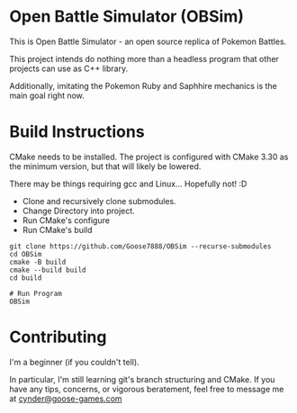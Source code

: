 # Open Battle Simulator (OBSim)

This is Open Battle Simulator - an open source replica of Pokemon Battles.

This project intends do nothing more than a headless program that 
other projects can use as C++ library.

Additionally, imitating the Pokemon Ruby and Saphhire mechanics
is the main goal right now.

# Build Instructions

CMake needs to be installed. The project is configured
with CMake 3.30 as the minimum version, but that will likely
be lowered.

There may be things requiring gcc and Linux... Hopefully not! :D

- Clone and recursively clone submodules.
- Change Directory into project.
- Run CMake's configure
- Run CMake's build

```
git clone https://github.com/Goose7888/OBSim --recurse-submodules
cd OBSim
cmake -B build
cmake --build build
cd build

# Run Program
OBSim
```
# Contributing

I'm a beginner (if you couldn't tell).

In particular, I'm still learning git's branch structuring and CMake.
If you have any tips, concerns, or vigorous beratement, feel free to message me at <cynder@goose-games.com>
